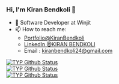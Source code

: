 ### Hi, I'm Kiran Bendkoli 👋

<!--
**KiranBendkoli1/KiranBendkoli1** is a ✨ _special_ ✨ repository because its `README.md` (this file) appears on your GitHub profile.

Here are some ideas to get you started:

- 🔭 I’m currently working on ...

- 👯 I’m looking to collaborate on ...
- 🤔 I’m looking for help with ...
- 💬 Ask me about ...
 ...

- ⚡ Fun fact: ...
-->
- 🌱 Software Developer at Winjit
- 📫 How to reach me: 
  - [Portfolio@KiranBendkoli](https://kiranbendkoli.dev/)
  - [LinkedIn @KIRAN BENDKOLI](https://www.linkedin.com/in/kiran-bendkoli-2a2b741b9/)
  - Email : kiranbendkoli24@gmail.com



<a href="#"/><img alt="TYP Github Status" src="https://github-readme-stats.vercel.app/api?username=KiranBendkoli1&show_icons=true&count_private=true&theme=react&hide_border=true&bg_color=#220222a"/></a> 
<br>
<a href="#"/><img alt="TYP Github Status" src="https://github-readme-stats.vercel.app/api/top-langs/?username=KiranBendkoli1&layout=compact&count_private=true&theme=react&hide_border=true&bg_color=20222a" /></a>
<br>
<a href="#"/><img alt="TYP Github Status" src="https://github-readme-streak-stats.herokuapp.com/?user=KiranBendkoli1&show_icons=true&count_private=true&theme=react&hide_border=true&bg_color=20222a" /></a>
<br>
